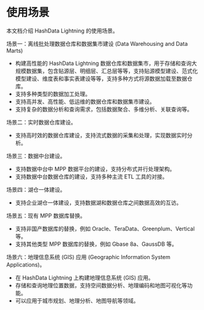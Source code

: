 # 使用场景

本文档介绍 HashData Lightning 的使用场景。

场景一：离线批处理数据仓库和数据集市建设 (Data Warehousing and Data Marts)

- 构建高性能的 HashData Lightning 数据仓库和数据集市，用于存储和查询大规模数据集，包含贴源层、明细层、汇总层等等，支持贴源模型建设、范式化模型建设、维度表和事实表建设等等，支持多种方式将源数据加载至数据仓库。
- 支持多种类型的数据加工处理。
- 支持高并发、高性能、低运维的数据仓库和数据集市建设。
- 支持复杂的数据分析和查询需求，包括数据聚合、多维分析、关联查询等。

场景二：实时数据仓库建设。

- 支持高时效的数据仓库建设，支持流式数据的采集和处理，实现数据实时分析。

场景三：数据中台建设。

- 支持数据中台中 MPP 数据平台的建设，支持分布式并行处理架构。
- 支持数据中台数据仓库的建设，支持多种主流 ETL 工具的对接。

场景四：湖仓一体建设。

- 支持企业湖仓一体建设，支持数据湖和数据仓库之间数据高效的互访。

场景五：现有 MPP 数据库替换。

- 支持非国产数据库的替换，例如 Oracle、TeraData、Greenplum、Vertical 等。
- 支持其他类型 MPP 数据库的替换，例如 Gbase 8a、GaussDB 等。

场景六：地理信息系统 (GIS) 应用 (Geographic Information System Applications)。

- 在 HashData Lightning 上构建地理信息系统 (GIS) 应用。
- 存储和查询地理位置数据，支持空间数据分析、地理编码和地图可视化等功能。
- 可以应用于城市规划、地理分析、地图导航等领域。
